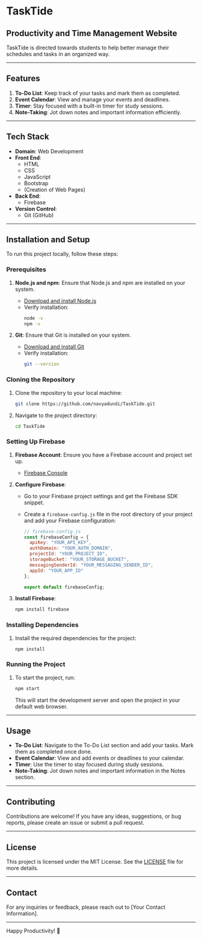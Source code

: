 
# TaskTide

## Productivity and Time Management Website

TaskTide is directed towards students to help better manage their schedules and tasks in an organized way.

---

## Features

1. **To-Do List**: Keep track of your tasks and mark them as completed.
2. **Event Calendar**: View and manage your events and deadlines.
3. **Timer**: Stay focused with a built-in timer for study sessions.
4. **Note-Taking**: Jot down notes and important information efficiently.

---

## Tech Stack

- **Domain**: Web Development
- **Front End**: 
  - HTML
  - CSS
  - JavaScript
  - Bootstrap
  - (Creation of Web Pages)
- **Back End**:
  - Firebase
- **Version Control**: 
  - Git (GitHub)

---

## Installation and Setup

To run this project locally, follow these steps:

### Prerequisites

1. **Node.js and npm**: Ensure that Node.js and npm are installed on your system.
   - [Download and install Node.js](https://nodejs.org/)
   - Verify installation:
     ```sh
     node -v
     npm -v
     ```

2. **Git**: Ensure that Git is installed on your system.
   - [Download and install Git](https://git-scm.com/)
   - Verify installation:
     ```sh
     git --version
     ```

### Cloning the Repository

1. Clone the repository to your local machine:
   ```sh
   git clone https://github.com/navyadundi/TaskTide.git
   ```
2. Navigate to the project directory:
   ```sh
   cd TaskTide
   ```

### Setting Up Firebase

1. **Firebase Account**: Ensure you have a Firebase account and project set up.
   - [Firebase Console](https://console.firebase.google.com/)

2. **Configure Firebase**:
   - Go to your Firebase project settings and get the Firebase SDK snippet.
   - Create a `firebase-config.js` file in the root directory of your project and add your Firebase configuration:

     ```javascript
     // firebase-config.js
     const firebaseConfig = {
       apiKey: "YOUR_API_KEY",
       authDomain: "YOUR_AUTH_DOMAIN",
       projectId: "YOUR_PROJECT_ID",
       storageBucket: "YOUR_STORAGE_BUCKET",
       messagingSenderId: "YOUR_MESSAGING_SENDER_ID",
       appId: "YOUR_APP_ID"
     };

     export default firebaseConfig;
     ```

3. **Install Firebase**:
   ```sh
   npm install firebase
   ```

### Installing Dependencies

1. Install the required dependencies for the project:
   ```sh
   npm install
   ```

### Running the Project

1. To start the project, run:
   ```sh
   npm start
   ```

   This will start the development server and open the project in your default web browser.

---

## Usage

- **To-Do List**: Navigate to the To-Do List section and add your tasks. Mark them as completed once done.
- **Event Calendar**: View and add events or deadlines to your calendar.
- **Timer**: Use the timer to stay focused during study sessions.
- **Note-Taking**: Jot down notes and important information in the Notes section.

---

## Contributing

Contributions are welcome! If you have any ideas, suggestions, or bug reports, please create an issue or submit a pull request.

---

## License

This project is licensed under the MIT License. See the [LICENSE](LICENSE) file for more details.

---

## Contact

For any inquiries or feedback, please reach out to [Your Contact Information].

---

Happy Productivity! 🚀


